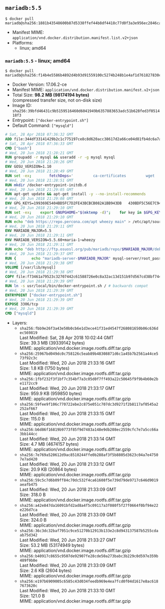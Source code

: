 ## `mariadb:5.5`

```console
$ docker pull mariadb@sha256:1881b43548600b87d5338ffef44b8df4418c77d0f3a3e956ec2846ca5e6482d9
```

-	Manifest MIME: `application/vnd.docker.distribution.manifest.list.v2+json`
-	Platforms:
	-	linux; amd64

### `mariadb:5.5` - linux; amd64

```console
$ docker pull mariadb@sha256:f14b4e5586b4892d4b93d91559100c5274b248b1e4af1d761827830c785013e3
```

-	Docker Version: 17.06.2-ce
-	Manifest MIME: `application/vnd.docker.distribution.manifest.v2+json`
-	Total Size: **98.2 MB (98174194 bytes)**  
	(compressed transfer size, not on-disk size)
-	Image ID: `sha256:39bfd46431c9b5159516460d6041949b6357883653adc51b628fed3f051418f3`
-	Entrypoint: `["docker-entrypoint.sh"]`
-	Default Command: `["mysqld"]`

```dockerfile
# Sat, 28 Apr 2018 07:36:32 GMT
ADD file:344df33141429b2c1c775197ce8c8d620acc38617d2a66ce04d81fb4dc6a7a0e in / 
# Sat, 28 Apr 2018 07:36:33 GMT
CMD ["bash"]
# Wed, 20 Jun 2018 21:28:21 GMT
RUN groupadd -r mysql && useradd -r -g mysql mysql
# Wed, 20 Jun 2018 21:28:26 GMT
ENV GOSU_VERSION=1.10
# Wed, 20 Jun 2018 21:28:49 GMT
RUN set -ex; 		fetchDeps=' 		ca-certificates 		wget 	'; 	apt-get update; 	apt-get install -y --no-install-recommends $fetchDeps; 	rm -rf /var/lib/apt/lists/*; 		dpkgArch="$(dpkg --print-architecture | awk -F- '{ print $NF }')"; 	wget -O /usr/local/bin/gosu "https://github.com/tianon/gosu/releases/download/$GOSU_VERSION/gosu-$dpkgArch"; 	wget -O /usr/local/bin/gosu.asc "https://github.com/tianon/gosu/releases/download/$GOSU_VERSION/gosu-$dpkgArch.asc"; 		export GNUPGHOME="$(mktemp -d)"; 	gpg --keyserver ha.pool.sks-keyservers.net --recv-keys B42F6819007F00F88E364FD4036A9C25BF357DD4; 	gpg --batch --verify /usr/local/bin/gosu.asc /usr/local/bin/gosu; 	rm -r "$GNUPGHOME" /usr/local/bin/gosu.asc; 		chmod +x /usr/local/bin/gosu; 	gosu nobody true; 		apt-get purge -y --auto-remove $fetchDeps
# Wed, 20 Jun 2018 21:28:51 GMT
RUN mkdir /docker-entrypoint-initdb.d
# Wed, 20 Jun 2018 21:29:05 GMT
RUN apt-get update && apt-get install -y --no-install-recommends 		apt-transport-https ca-certificates 		pwgen 	&& rm -rf /var/lib/apt/lists/*
# Wed, 20 Jun 2018 21:29:08 GMT
ENV GPG_KEYS=199369E5404BD5FC7D2FE43BCBCB082A1BB943DB 	430BDF5C56E7C94E848EE60C1C4CBDCDCD2EFD2A 	4D1BB29D63D98E422B2113B19334A25F8507EFA5
# Wed, 20 Jun 2018 21:29:10 GMT
RUN set -ex; 	export GNUPGHOME="$(mktemp -d)"; 	for key in $GPG_KEYS; do 		gpg --keyserver ha.pool.sks-keyservers.net --recv-keys "$key"; 	done; 	gpg --export $GPG_KEYS > /etc/apt/trusted.gpg.d/mariadb.gpg; 	rm -r "$GNUPGHOME"; 	apt-key list
# Wed, 20 Jun 2018 21:29:10 GMT
RUN echo "deb https://repo.percona.com/apt wheezy main" > /etc/apt/sources.list.d/percona.list 	&& { 		echo 'Package: *'; 		echo 'Pin: release o=Percona Development Team'; 		echo 'Pin-Priority: 998'; 	} > /etc/apt/preferences.d/percona
# Wed, 20 Jun 2018 21:29:11 GMT
ENV MARIADB_MAJOR=5.5
# Wed, 20 Jun 2018 21:29:11 GMT
ENV MARIADB_VERSION=5.5.60+maria-1~wheezy
# Wed, 20 Jun 2018 21:29:11 GMT
RUN echo "deb http://ftp.osuosl.org/pub/mariadb/repo/$MARIADB_MAJOR/debian wheezy main" > /etc/apt/sources.list.d/mariadb.list 	&& { 		echo 'Package: *'; 		echo 'Pin: release o=MariaDB'; 		echo 'Pin-Priority: 999'; 	} > /etc/apt/preferences.d/mariadb
# Wed, 20 Jun 2018 21:29:37 GMT
RUN { 		echo "mariadb-server-$MARIADB_MAJOR" mysql-server/root_password password 'unused'; 		echo "mariadb-server-$MARIADB_MAJOR" mysql-server/root_password_again password 'unused'; 	} | debconf-set-selections 	&& apt-get update 	&& apt-get install -y 		"mariadb-server=$MARIADB_VERSION" 		percona-xtrabackup 		socat 	&& rm -rf /var/lib/apt/lists/* 	&& sed -ri 's/^user\s/#&/' /etc/mysql/my.cnf /etc/mysql/conf.d/* 	&& rm -rf /var/lib/mysql && mkdir -p /var/lib/mysql /var/run/mysqld 	&& chown -R mysql:mysql /var/lib/mysql /var/run/mysqld 	&& chmod 777 /var/run/mysqld 	&& find /etc/mysql/ -name '*.cnf' -print0 		| xargs -0 grep -lZE '^(bind-address|log)' 		| xargs -rt -0 sed -Ei 's/^(bind-address|log)/#&/' 	&& echo '[mysqld]\nskip-host-cache\nskip-name-resolve' > /etc/mysql/conf.d/docker.cnf
# Wed, 20 Jun 2018 21:29:38 GMT
VOLUME [/var/lib/mysql]
# Wed, 20 Jun 2018 21:29:38 GMT
COPY file:f73461a79523c32707442c61588726e0c8a32ac13d151b97d567cd38bf7443d4 in /usr/local/bin/ 
# Wed, 20 Jun 2018 21:29:39 GMT
RUN ln -s usr/local/bin/docker-entrypoint.sh / # backwards compat
# Wed, 20 Jun 2018 21:29:39 GMT
ENTRYPOINT ["docker-entrypoint.sh"]
# Wed, 20 Jun 2018 21:29:39 GMT
EXPOSE 3306/tcp
# Wed, 20 Jun 2018 21:29:39 GMT
CMD ["mysqld"]
```

-	Layers:
	-	`sha256:fbb9e26f3a43e50b0cb6e1d3ece41f31ed4547f268081650b06c636dec569819`  
		Last Modified: Sat, 28 Apr 2018 10:02:44 GMT  
		Size: 39.3 MB (39339142 bytes)  
		MIME: application/vnd.docker.image.rootfs.diff.tar.gzip
	-	`sha256:25967bd049dc0c758126c5eab89b48308871d6c1a45b7b2561a44ce573f92c3c`  
		Last Modified: Wed, 20 Jun 2018 21:33:16 GMT  
		Size: 1.8 KB (1750 bytes)  
		MIME: application/vnd.docker.image.rootfs.diff.tar.gzip
	-	`sha256:1fbf232f3f1bf7c354bf7a3c05d0f7ff493a22c50645f9f9b4b60e2be1172cc9`  
		Last Modified: Wed, 20 Jun 2018 21:33:17 GMT  
		Size: 959.9 KB (959850 bytes)  
		MIME: application/vnd.docker.image.rootfs.diff.tar.gzip
	-	`sha256:59fee9f106c770722ebe2c875e051c707dc3d9271f2b8117af0545a2252af667`  
		Last Modified: Wed, 20 Jun 2018 21:33:15 GMT  
		Size: 115.0 B  
		MIME: application/vnd.docker.image.rootfs.diff.tar.gzip
	-	`sha256:b6d86f16819b9773f85f9d7483a148e9db208ec2559cfc7e7a5cc66a3bb144cc`  
		Last Modified: Wed, 20 Jun 2018 21:33:14 GMT  
		Size: 4.7 MB (4674157 bytes)  
		MIME: application/vnd.docker.image.rootfs.diff.tar.gzip
	-	`sha256:7e769a520612d9ac8510244ffe0b288af3f5b8805d3623c04a7e47507e7ad420`  
		Last Modified: Wed, 20 Jun 2018 21:33:12 GMT  
		Size: 20.9 KB (20864 bytes)  
		MIME: application/vnd.docker.image.rootfs.diff.tar.gzip
	-	`sha256:59c5c7d6b09ff84c70dc532f4ca61608f5e739d79de9717c646d9019aeafb475`  
		Last Modified: Wed, 20 Jun 2018 21:33:09 GMT  
		Size: 318.0 B  
		MIME: application/vnd.docker.image.rootfs.diff.tar.gzip
	-	`sha256:a42e847da16091bfd2ad8a4f5c09117a3f080f5f27f0664f0bf94e22e226d7ca`  
		Last Modified: Wed, 20 Jun 2018 21:33:09 GMT  
		Size: 324.0 B  
		MIME: application/vnd.docker.image.rootfs.diff.tar.gzip
	-	`sha256:36c3dc32baf7951c9ce51270b12913b133e2c8d943137587b5255cdaab75d342`  
		Last Modified: Wed, 20 Jun 2018 21:33:27 GMT  
		Size: 53.2 MB (53174949 bytes)  
		MIME: application/vnd.docker.image.rootfs.diff.tar.gzip
	-	`sha256:b40917c8655c9507de92907fe28cde50a273babc3b229c0d597e359b489f9b0e`  
		Last Modified: Wed, 20 Jun 2018 21:33:09 GMT  
		Size: 2.6 KB (2604 bytes)  
		MIME: application/vnd.docker.image.rootfs.diff.tar.gzip
	-	`sha256:e197b6909005c6585c43d034feedb969e4ea7fcd0f04d1617e8ac6187673620c`  
		Last Modified: Wed, 20 Jun 2018 21:33:10 GMT  
		Size: 121.0 B  
		MIME: application/vnd.docker.image.rootfs.diff.tar.gzip
